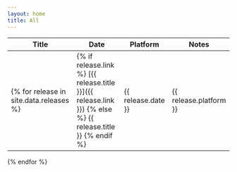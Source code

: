 ```yaml
---
layout: home
title: All
---
```


| Title | Date | Platform | Notes |
| ----- | ---- | -------- | ----- |
{% for release in site.data.releases %}| {% if release.link %} [{{ release.title }}]({{ release.link }}) {% else %} {{ release.title }} {% endif %} | {{ release.date }} | {{ release.platform }} | {{ release.type }} |
{% endfor %}